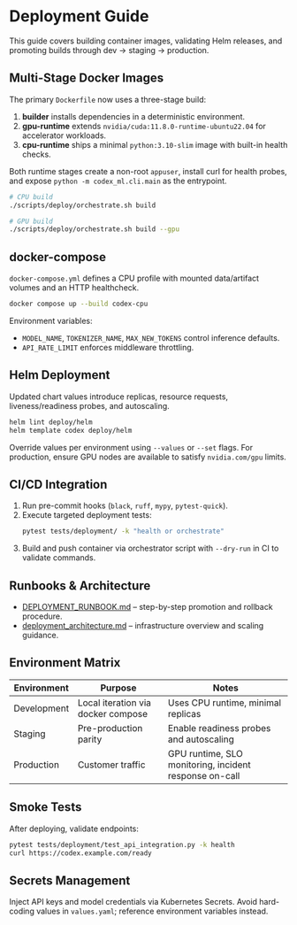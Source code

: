 # Deployment Guide

This guide covers building container images, validating Helm releases, and promoting builds through dev → staging → production.

## Multi-Stage Docker Images
The primary `Dockerfile` now uses a three-stage build:
1. **builder** installs dependencies in a deterministic environment.
2. **gpu-runtime** extends `nvidia/cuda:11.8.0-runtime-ubuntu22.04` for accelerator workloads.
3. **cpu-runtime** ships a minimal `python:3.10-slim` image with built-in health checks.

Both runtime stages create a non-root `appuser`, install curl for health probes, and expose `python -m codex_ml.cli.main` as the entrypoint.

```bash
# CPU build
./scripts/deploy/orchestrate.sh build

# GPU build
./scripts/deploy/orchestrate.sh build --gpu
```

## docker-compose
`docker-compose.yml` defines a CPU profile with mounted data/artifact volumes and an HTTP healthcheck.

```bash
docker compose up --build codex-cpu
```

Environment variables:
- `MODEL_NAME`, `TOKENIZER_NAME`, `MAX_NEW_TOKENS` control inference defaults.
- `API_RATE_LIMIT` enforces middleware throttling.

## Helm Deployment
Updated chart values introduce replicas, resource requests, liveness/readiness probes, and autoscaling.

```bash
helm lint deploy/helm
helm template codex deploy/helm
```

Override values per environment using `--values` or `--set` flags. For production, ensure GPU nodes are available to satisfy `nvidia.com/gpu` limits.

## CI/CD Integration
1. Run pre-commit hooks (`black`, `ruff`, `mypy`, `pytest-quick`).
2. Execute targeted deployment tests:
   ```bash
   pytest tests/deployment/ -k "health or orchestrate"
   ```
3. Build and push container via orchestrator script with `--dry-run` in CI to validate commands.

## Runbooks & Architecture
- [DEPLOYMENT_RUNBOOK.md](DEPLOYMENT_RUNBOOK.md) – step-by-step promotion and rollback procedure.
- [deployment_architecture.md](deployment_architecture.md) – infrastructure overview and scaling guidance.

## Environment Matrix
| Environment | Purpose | Notes |
|-------------|---------|-------|
| Development | Local iteration via docker compose | Uses CPU runtime, minimal replicas |
| Staging | Pre-production parity | Enable readiness probes and autoscaling |
| Production | Customer traffic | GPU runtime, SLO monitoring, incident response on-call |

## Smoke Tests
After deploying, validate endpoints:
```bash
pytest tests/deployment/test_api_integration.py -k health
curl https://codex.example.com/ready
```

## Secrets Management
Inject API keys and model credentials via Kubernetes Secrets. Avoid hard-coding values in `values.yaml`; reference environment variables instead.
